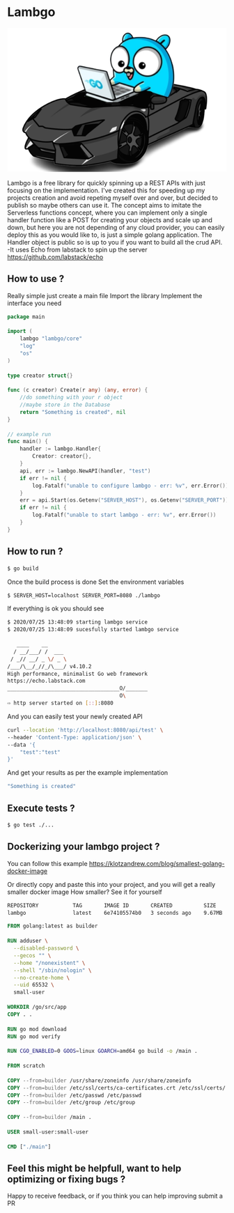 # Lambgo 

![alt text](./logo.png)

Lambgo is a free library for quickly spinning up a REST APIs with just focusing on the implementation.
I've created this for speeding up my projects creation and avoid repeting myself over and over, but decided to publish so maybe others can use it.
The concept aims to imitate the Serverless functions concept, where you can implement only a single handler function like a POST for creating your objects and scale up and down, but here you are not depending of any cloud provider, you can easily deploy this as you would like to, is just a simple golang application.
The Handler object is public so is up to you if you want to build all the crud API.
-It uses Echo from labstack to spin up the server https://github.com/labstack/echo


## How to use ?

Really simple just create a main file
Import the library
Implement the interface you need

```go
package main

import (
	lambgo "lambgo/core"
	"log"
	"os"
)

type creator struct{}

func (c creator) Create(r any) (any, error) {
	//do something with your r object
	//maybe store in the Database
	return "Something is created", nil
}

// example run
func main() {
	handler := lambgo.Handler{
		Creator: creator{},
	}
	api, err := lambgo.NewAPI(handler, "test")
	if err != nil {
		log.Fatalf("unable to configure lambgo - err: %v", err.Error())
	}
	err = api.Start(os.Getenv("SERVER_HOST"), os.Getenv("SERVER_PORT"))
	if err != nil {
		log.Fatalf("unable to start lambgo - err: %v", err.Error())
	}
}
```

## How to run ?

```sh
$ go build
```

Once the build process is done
Set the environment variables 

```sh
$ SERVER_HOST=localhost SERVER_PORT=8080 ./lambgo
```

If everything is ok you should see

```sh
$ 2020/07/25 13:48:09 starting lambgo service 
$ 2020/07/25 13:48:09 sucesfully started lambgo service 

   ____    __
  / __/___/ /  ___
 / _// __/ _ \/ _ \
/___/\__/_//_/\___/ v4.10.2
High performance, minimalist Go web framework
https://echo.labstack.com
____________________________________O/_______
                                    O\
⇨ http server started on [::]:8080

```


And you can easily test your newly created API


```sh
curl --location 'http://localhost:8080/api/test' \
--header 'Content-Type: application/json' \
--data '{
    "test":"test"
}'
```

And get your results as per the example implementation

```sh
"Something is created"
```


## Execute tests ?

```sh
$ go test ./...
```


## Dockerizing your lambgo project ?

You can follow this example https://klotzandrew.com/blog/smallest-golang-docker-image

Or directly copy and paste this into your project, and you will get a really smaller docker image
How smaller? See it for yourself


```sh
REPOSITORY           TAG       IMAGE ID       CREATED          SIZE
lambgo               latest    6e74105574b0   3 seconds ago    9.67MB
```


```dockerfile
FROM golang:latest as builder

RUN adduser \
  --disabled-password \
  --gecos "" \
  --home "/nonexistent" \
  --shell "/sbin/nologin" \
  --no-create-home \
  --uid 65532 \
  small-user

WORKDIR /go/src/app
COPY . .

RUN go mod download
RUN go mod verify

RUN CGO_ENABLED=0 GOOS=linux GOARCH=amd64 go build -o /main .

FROM scratch

COPY --from=builder /usr/share/zoneinfo /usr/share/zoneinfo
COPY --from=builder /etc/ssl/certs/ca-certificates.crt /etc/ssl/certs/
COPY --from=builder /etc/passwd /etc/passwd
COPY --from=builder /etc/group /etc/group

COPY --from=builder /main .

USER small-user:small-user

CMD ["./main"]
```



## Feel this might be helpfull, want to help optimizing or fixing bugs ?
Happy to receive feedback, or if you think you can help improving submit a PR
